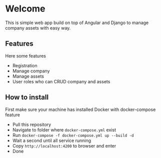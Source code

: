 # Welcome

This is simple web app build on top of Angular and Django to manage company assets with easy way.

## Features

Here some features

- Registration
- Manage company
- Manage assets
- User roles who can CRUD company and assets

## How to install

First make sure your machine has installed Docker with docker-compose feature

- Pull this repository
- Navigate to folder where `docker-compose.yml` exist
- Run `docker-compose -f docker-compose.yml up --build -d`
- Wait a second until all service running
- Copy `http://localhost:4200` to browser and enter
- Done
